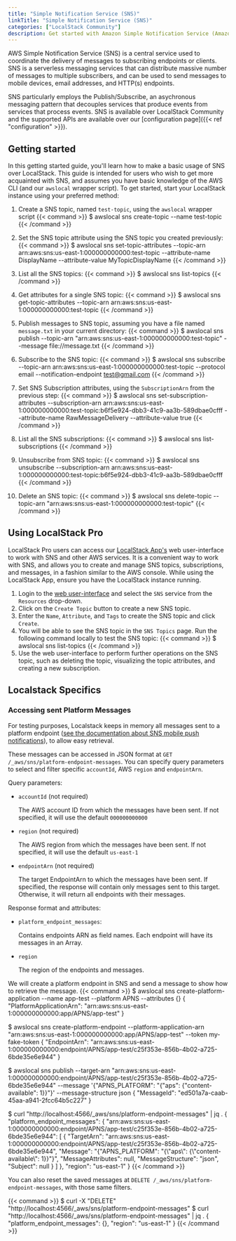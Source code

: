```yaml
---
title: "Simple Notification Service (SNS)"
linkTitle: "Simple Notification Service (SNS)"
categories: ["LocalStack Community"]
description: Get started with Amazon Simple Notification Service (Amazon SNS)
---
```


AWS Simple Notification Service (SNS) is a central service used to coordinate the delivery of messages to subscribing endpoints or clients. SNS is a serverless messaging services that can distribute massive number of messages to multiple subscribers, and can be used to send messages to mobile devices, email addresses, and HTTP(s) endpoints.

SNS particularly employs the Publish/Subscribe, an asychronous messaging pattern that decouples services that produce events from services that process events. SNS is available over LocalStack Community and the supported APIs are available over our [configuration page]({{< ref "configuration" >}}).

## Getting started

In this getting started guide, you'll learn how to make a basic usage of SNS over LocalStack. This guide is intended for users who wish to get more acquainted with SNS, and assumes you have basic knowledge of the AWS CLI (and our `awslocal` wrapper script). To get started, start your LocalStack instance using your preferred method:

1. Create a SNS topic, named `test-topic`, using the `awslocal` wrapper script
   {{< command >}}
   $ awslocal sns create-topic --name test-topic
   {{< /command >}}

2. Set the SNS topic attribute using the SNS topic you created previously:
   {{< command >}}
   $ awslocal sns set-topic-attributes --topic-arn arn:aws:sns:us-east-1:000000000000:test-topic --attribute-name DisplayName --attribute-value MyTopicDisplayName
   {{< /command >}}

3. List all the SNS topics:
   {{< command >}}
   $ awslocal sns list-topics
   {{< /command >}}

4. Get attributes for a single SNS topic:
   {{< command >}}
   $ awslocal sns get-topic-attributes --topic-arn arn:aws:sns:us-east-1:000000000000:test-topic
   {{< /command >}}

5. Publish messages to SNS topic, assuming you have a file named `message.txt` in your current directory:
   {{< command >}}
   $ awslocal sns publish --topic-arn "arn:aws:sns:us-east-1:000000000000:test-topic" --message file://message.txt
   {{< /command >}}

6. Subscribe to the SNS topic:
   {{< command >}}
   $ awslocal sns subscribe --topic-arn arn:aws:sns:us-east-1:000000000000:test-topic --protocol email --notification-endpoint test@gmail.com
   {{< /command >}}

7. Set SNS Subscription attributes, using the `SubscriptionArn` from the previous step:
   {{< command >}}
   $ awslocal sns set-subscription-attributes --subscription-arn arn:aws:sns:us-east-1:000000000000:test-topic:b6f5e924-dbb3-41c9-aa3b-589dbae0cfff --attribute-name RawMessageDelivery --attribute-value true
   {{< /command >}}

8. List all the SNS subscriptions:
   {{< command >}}
   $ awslocal sns list-subscriptions
   {{< /command >}}

9. Unsubscribe from SNS topic:
   {{< command >}}
   $ awslocal sns unsubscribe --subscription-arn arn:aws:sns:us-east-1:000000000000:test-topic:b6f5e924-dbb3-41c9-aa3b-589dbae0cfff
   {{< /command >}}

10. Delete an SNS topic:
   {{< command >}}
   $ awslocal sns delete-topic --topic-arn "arn:aws:sns:us-east-1:000000000000:test-topic"
   {{< /command >}}

## Using LocalStack Pro

LocalStack Pro users can access our [LocalStack App's](https://app.localstack.cloud) web user-interface to work with SNS and other AWS services. It is a convenient way to work with SNS, and allows you to create and manage SNS topics, subscriptions, and messages, in a fashion similar to the AWS console. While using the LocalStack App, ensure you have the LocalStack instance running.

1. Login to the [web user-interface](https://app.localstack.cloud) and select the `SNS` service from the `Resources` drop-down.
2. Click on the `Create Topic` button to create a new SNS topic.
3. Enter the `Name`, `Attribute`, and `Tags` to create the SNS topic and click `Create`.
4. You will be able to see the SNS topic in the `SNS Topics` page. Run the following command locally to test the SNS topic:
   {{< command >}}
   $ awslocal sns list-topics
   {{< /command >}}
5. Use the web user-interface to perform further operations on the SNS topic, such as deleting the topic, visualizing the topic attributes, and creating a new subscription.

## Localstack Specifics

### Accessing sent Platform Messages

For testing purposes, Localstack keeps in memory all messages sent to a platform endpoint ([see the documentation about SNS mobile push notifications](https://docs.aws.amazon.com/sns/latest/dg/sns-mobile-application-as-subscriber.html)), to allow easy retrieval.

These messages can be accessed in JSON format at `GET /_aws/sns/platform-endpoint-messages`. You can specify query parameters to select and filter specific `accountId`, AWS `region` and `endpointArn`.

Query parameters:
- `accountId` (not required)

   The AWS account ID from which the messages have been sent. If not specified, it will use the default `000000000000`
- `region` (not required)

   The AWS region from which the messages have been sent. If not specified, it will use the default `us-east-1`
- `endpointArn` (not required)

   The target EndpointArn to which the messages have been sent. If specified, the response will contain only messages sent to this target. Otherwise, it will return all endpoints with their messages.

Response format and attributes:
- `platform_endpoint_messages`: 

   Contains endpoints ARN as field names. Each endpoint will have its messages in an Array.
- `region`

   The region of the endpoints and messages.

We will create a platform endpoint in SNS and send a message to show how to retrieve the message. 
{{< command >}}
$ awslocal sns create-platform-application --name app-test --platform APNS --attributes {}
{
    "PlatformApplicationArn": "arn:aws:sns:us-east-1:000000000000:app/APNS/app-test"
}

$ awslocal sns create-platform-endpoint --platform-application-arn "arn:aws:sns:us-east-1:000000000000:app/APNS/app-test" --token my-fake-token
{
    "EndpointArn": "arn:aws:sns:us-east-1:000000000000:endpoint/APNS/app-test/c25f353e-856b-4b02-a725-6bde35e6e944"
}

$ awslocal sns publish --target-arn "arn:aws:sns:us-east-1:000000000000:endpoint/APNS/app-test/c25f353e-856b-4b02-a725-6bde35e6e944" --message '{"APNS_PLATFORM": "{\"aps\": {\"content-available\": 1}}"}' --message-structure json
{
    "MessageId": "ed501a7a-caab-45aa-a941-2fcc64b5c227"
}

$ curl "http://localhost:4566/_aws/sns/platform-endpoint-messages" | jq .
{
  "platform_endpoint_messages": {
    "arn:aws:sns:us-east-1:000000000000:endpoint/APNS/app-test/c25f353e-856b-4b02-a725-6bde35e6e944": [
      {
        "TargetArn": "arn:aws:sns:us-east-1:000000000000:endpoint/APNS/app-test/c25f353e-856b-4b02-a725-6bde35e6e944",
        "Message": "{\"APNS_PLATFORM\": \"{\\\"aps\\\": {\\\"content-available\\\": 1}}\"}",
        "MessageAttributes": null,
        "MessageStructure": "json",
        "Subject": null
      }
    ]
  },
  "region": "us-east-1"
}
{{< /command >}}

You can also reset the saved messages at `DELETE /_aws/sns/platform-endpoint-messages`, with those same filters.

{{< command >}}
$ curl -X "DELETE" "http://localhost:4566/_aws/sns/platform-endpoint-messages"
$ curl "http://localhost:4566/_aws/sns/platform-endpoint-messages" | jq .
{
  "platform_endpoint_messages": {},
  "region": "us-east-1"
}
{{< /command >}}
